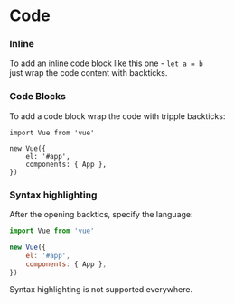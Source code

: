 # Code

### Inline

To add an inline code block like this one - `let a = b`  
just wrap the code content with backticks.


### Code Blocks

To add a code block wrap the code with tripple backticks:

```
import Vue from 'vue'

new Vue({
	el: '#app',
	components: { App },
})
```

### Syntax highlighting

After the opening backtics, specify the language:

```js
import Vue from 'vue'

new Vue({
	el: '#app',
	components: { App },
})
```


Syntax highlighting is not supported everywhere.